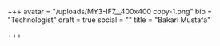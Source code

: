 +++
avatar = "/uploads/MY3-IF7__400x400 copy-1.png"
bio = "Technologist"
draft = true
social = ""
title = "Bakari Mustafa"

+++
